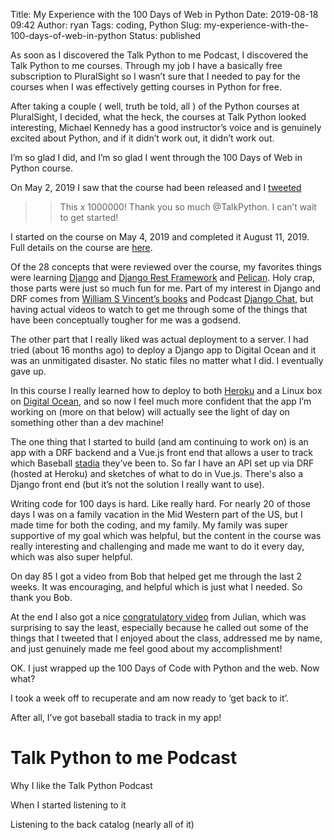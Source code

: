 Title: My Experience with the 100 Days of Web in Python
Date: 2019-08-18 09:42
Author: ryan
Tags: coding, Python
Slug: my-experience-with-the-100-days-of-web-in-python
Status: published

As soon as I discovered the Talk Python to me Podcast, I discovered the Talk Python to me courses. Through my job I have a basically free subscription to PluralSight so I wasn’t sure that I needed to pay for the courses when I was effectively getting courses in Python for free.

After taking a couple ( well, truth be told, all ) of the Python courses at PluralSight, I decided, what the heck, the courses at Talk Python looked interesting, Michael Kennedy has a good instructor’s voice and is genuinely excited about Python, and if it didn’t work out, it didn’t work out.

I’m so glad I did, and I’m so glad I went through the 100 Days of Web in Python course.

On May 2, 2019 I saw that the course had been released and I [tweeted](https://mobile.twitter.com/ryancheley/status/1124127232262152192 "This!")

> > This x 1000000! Thank you so much \@TalkPython. I can’t wait to get started!

I started on the course on May 4, 2019 and completed it August 11, 2019. Full details on the course are [here](https://training.talkpython.fm/courses/details/100-days-of-web-in-python "#100DaysOfWeb in Python").

Of the 28 concepts that were reviewed over the course, my favorites things were learning [Django](https://www.djangoproject.com "Django Project") and [Django Rest Framework](https://www.django-rest-framework.org "DRF") and [Pelican](https://blog.getpelican.com "Pelican"). Holy crap, those parts were just so much fun for me. Part of my interest in Django and DRF comes from [William S Vincent’s books](https://wsvincent.com/books/ "Will Vincent Books") and Podcast [Django Chat](https://djangochat.com "Django Chat"), but having actual videos to watch to get me through some of the things that have been conceptually tougher for me was a godsend.

The other part that I really liked was actual deployment to a server. I had tried (about 16 months ago) to deploy a Django app to Digital Ocean and it was an unmitigated disaster. No static files no matter what I did. I eventually gave up.

In this course I really learned how to deploy to both [Heroku](https://www.heroku.com "Heroku") and a Linux box on [Digital Ocean](https://www.digitalocean.com "Digital Ocean"), and so now I feel much more confident that the app I’m working on (more on that below) will actually see the light of day on something other than a dev machine!

The one thing that I started to build (and am continuing to work on) is an app with a DRF backend and a Vue.js front end that allows a user to track which Baseball [stadia](https://www.writing-skills.com/is-it-stadia-or-stadiums "I’m going with the proper Latin pluralization because I’m fancy like that") they’ve been to. So far I have an API set up via DRF (hosted at Heroku) and sketches of what to do in Vue.js. There's also a Django front end (but it’s not the solution I really want to use).

Writing code for 100 days is hard. Like really hard. For nearly 20 of those days I was on a family vacation in the Mid Western part of the US, but I made time for both the coding, and my family. My family was super supportive of my goal which was helpful, but the content in the course was really interesting and challenging and made me want to do it every day, which was also super helpful.

On day 85 I got a video from Bob that helped get me through the last 2 weeks. It was encouraging, and helpful which is just what I needed. So thank you Bob.

At the end I also got a nice [congratulatory video](https://www.bonjoro.com/g/Wveg23mstaE) from Julian, which was surprising to say the least, especially because he called out some of the things that I tweeted that I enjoyed about the class, addressed me by name, and just genuinely made me feel good about my accomplishment!

OK. I just wrapped up the 100 Days of Code with Python and the web. Now what?

I took a week off to recuperate and am now ready to ‘get back to it’.

After all, I’ve got baseball stadia to track in my app!

# Talk Python to me Podcast

Why I like the Talk Python Podcast

When I started listening to it

Listening to the back catalog (nearly all of it)
